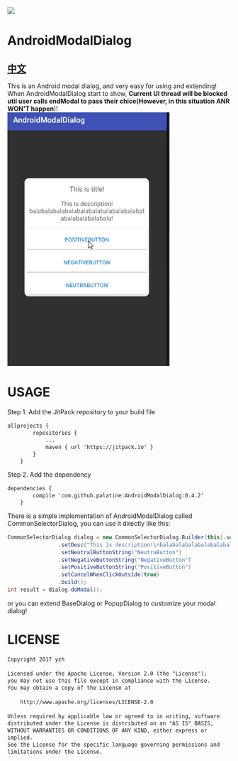 [![](https://jitpack.io/v/palatine/AndroidModalDialog.svg)](https://jitpack.io/#palatine/AndroidModalDialog)
# AndroidModalDialog
## [中文](https://github.com/palatine/AndroidModalDialog/blob/master/README_CN.md)
This is an Android modal dialog, and very easy for using and extending! <br>
When AndroidModalDialog start to show, **Current UI thread will be blocked util user calls endModal to pass their chice(However, in this situation ANR WON'T happen**)!<br>
![](https://github.com/palatine/AndroidModalDialog/blob/master/imgs/androidmodaldialog.gif)
<br>
# USAGE
Step 1. Add the JitPack repository to your build file
```
allprojects {
		repositories {
			...
			maven { url 'https://jitpack.io' }
		}
	}
```
Step 2. Add the dependency
```
dependencies {
		compile 'com.github.palatine:AndroidModalDialog:0.4.2'
	}
```
There is a simple implementation of AndroidModalDialog called CommonSelectorDialog, you can use it directly like this:
```Java
CommonSelectorDialog dialog = new CommonSelectorDialog.Builder(this).setTitle("This is title!")
                .setDesc("This is description!\nbalabalabalabalabalabalabalabalabalabalabalabalabalabala!")
                .setNeutralButtonString("NeutraButton")
                .setNegativeButtonString("NegativeButton")
                .setPositiveButtonString("PositiveButton")
                .setCancelWhenClickOutside(true)
                .build();
int result = dialog.doModal();
```
or you can extend BaseDialog or PopupDialog to customize your modal dialog!
<br>
# LICENSE
```
Copyright 2017 yzh

Licensed under the Apache License, Version 2.0 (the "License");
you may not use this file except in compliance with the License.
You may obtain a copy of the License at

    http://www.apache.org/licenses/LICENSE-2.0

Unless required by applicable law or agreed to in writing, software
distributed under the License is distributed on an "AS IS" BASIS,
WITHOUT WARRANTIES OR CONDITIONS OF ANY KIND, either express or implied.
See the License for the specific language governing permissions and
limitations under the License.
```
